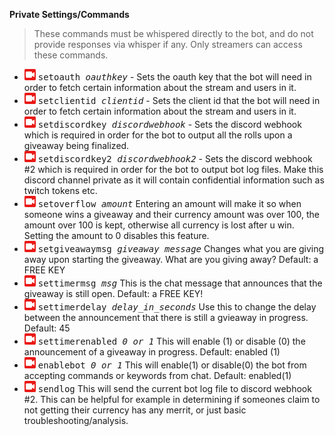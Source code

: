 **Private Settings/Commands**
>These commands must be whispered directly to the bot, and do not provide responses via whisper if any.  Only streamers can access these commands.

- ![](https://github.com/GiveawayDispenser/images/blob/23bc13927ec053abd7601275b94c2027f780d04d/broadcaster%20icon.png "Broadcaster") <kbd>setoauth _oauthkey_</kbd> - Sets the oauth key that the bot will need in order to fetch certain information about the stream and users in it.
- ![](https://github.com/GiveawayDispenser/images/blob/23bc13927ec053abd7601275b94c2027f780d04d/broadcaster%20icon.png "Broadcaster") <kbd>setclientid _clientid_</kbd> - Sets the client id that the bot will need in order to fetch certain information about the stream and users in it.
- ![](https://github.com/GiveawayDispenser/images/blob/23bc13927ec053abd7601275b94c2027f780d04d/broadcaster%20icon.png "Broadcaster") <kbd>setdiscordkey _discordwebhook_</kbd> - Sets the discord webhook which is required in order for the bot to output all the rolls upon a giveaway being finalized.
- ![](https://github.com/GiveawayDispenser/images/blob/23bc13927ec053abd7601275b94c2027f780d04d/broadcaster%20icon.png "Broadcaster") <kbd>setdiscordkey2 _discordwebhook2_</kbd> - Sets the discord webhook #2 which is required in order for the bot to output bot log files.  Make this discord channel private as it will contain confidential information such as twitch tokens etc.
- ![](https://github.com/GiveawayDispenser/images/blob/23bc13927ec053abd7601275b94c2027f780d04d/broadcaster%20icon.png "Broadcaster") <kbd>setoverflow _amount_</kbd> Entering an amount will make it so when someone wins a giveaway and their currency amount was over 100, the amount over 100 is kept, otherwise all currency is lost after u win. Setting the amount to 0 disables this feature.
- ![](https://github.com/GiveawayDispenser/images/blob/23bc13927ec053abd7601275b94c2027f780d04d/broadcaster%20icon.png "Broadcaster") <kbd>setgiveawaymsg _giveaway message_</kbd> Changes what you are giving away upon starting the giveaway. What are you giving away? Default: a FREE KEY
- ![](https://github.com/GiveawayDispenser/images/blob/23bc13927ec053abd7601275b94c2027f780d04d/broadcaster%20icon.png "Broadcaster") <kbd>settimermsg _msg_</kbd>  This is the chat message that announces that the giveaway is still open. Default: a FREE KEY!
- ![](https://github.com/GiveawayDispenser/images/blob/23bc13927ec053abd7601275b94c2027f780d04d/broadcaster%20icon.png "Broadcaster") <kbd>settimerdelay _delay_in_seconds_</kbd> Use this to change the delay between the announcement that there is still a gvieaway in progress. Default: 45
- ![](https://github.com/GiveawayDispenser/images/blob/23bc13927ec053abd7601275b94c2027f780d04d/broadcaster%20icon.png "Broadcaster") <kbd>settimerenabled _0 or 1_</kbd> This will enable (1) or disable (0) the announcement of a giveaway in progress. Default: enabled (1)
- ![](https://github.com/GiveawayDispenser/images/blob/23bc13927ec053abd7601275b94c2027f780d04d/broadcaster%20icon.png "Broadcaster") <kbd>enablebot _0 or 1_</kbd> This will enable(1) or disable(0) the bot from accepting commands or keywords from chat.  Default: enabled(1)
- ![](https://github.com/GiveawayDispenser/images/blob/23bc13927ec053abd7601275b94c2027f780d04d/broadcaster%20icon.png "Broadcaster") <kbd>sendlog</kbd>  This will send the current bot log file to discord webhook #2.  This can be helpful for example in determining if someones claim to not getting their currency has any merrit, or just basic troubleshooting/analysis.
